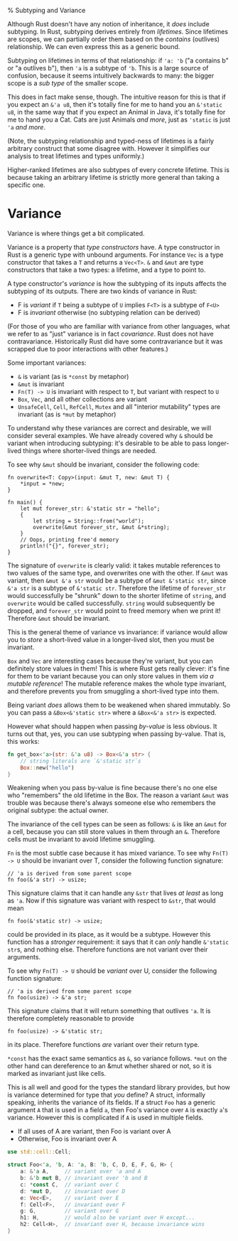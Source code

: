% Subtyping and Variance

Although Rust doesn't have any notion of inheritance, it *does* include subtyping.
In Rust, subtyping derives entirely from *lifetimes*. Since lifetimes are scopes,
we can partially order them based on the *contains* (outlives) relationship. We
can even express this as a generic bound.

Subtyping on lifetimes in terms of that relationship: if `'a: 'b`
("a contains b" or "a outlives b"), then `'a` is a subtype of `'b`. This is a
large source of confusion, because it seems intuitively backwards to many:
the bigger scope is a *sub type* of the smaller scope.

This does in fact make sense, though. The intuitive reason for this is that if
you expect an `&'a u8`, then it's totally fine for me to hand you an `&'static u8`,
in the same way that if you expect an Animal in Java, it's totally fine for me to
hand you a Cat. Cats are just Animals *and more*, just as `'static` is just `'a`
*and more*.

(Note, the subtyping relationship and typed-ness of lifetimes is a fairly arbitrary
construct that some disagree with. However it simplifies our analysis to treat
lifetimes and types uniformly.)

Higher-ranked lifetimes are also subtypes of every concrete lifetime. This is because
taking an arbitrary lifetime is strictly more general than taking a specific one.



# Variance

Variance is where things get a bit complicated.

Variance is a property that *type constructors* have. A type constructor in Rust
is a generic type with unbound arguments. For instance `Vec` is a type constructor
that takes a `T` and returns a `Vec<T>`. `&` and `&mut` are type constructors that
take a two types: a lifetime, and a type to point to.

A type constructor's *variance* is how the subtyping of its inputs affects the
subtyping of its outputs. There are two kinds of variance in Rust:

* F is *variant* if `T` being a subtype of `U` implies `F<T>` is a subtype of `F<U>`
* F is *invariant* otherwise (no subtyping relation can be derived)

(For those of you who are familiar with variance from other languages, what we refer
to as "just" variance is in fact *covariance*. Rust does not have contravariance.
Historically Rust did have some contravariance but it was scrapped due to poor
interactions with other features.)

Some important variances:

* `&` is variant (as is `*const` by metaphor)
* `&mut` is invariant
* `Fn(T) -> U` is invariant with respect to `T`, but variant with respect to `U`
* `Box`, `Vec`, and all other collections are variant
* `UnsafeCell`, `Cell`, `RefCell`, `Mutex` and all "interior mutability"
  types are invariant (as is `*mut` by metaphor)

To understand why these variances are correct and desirable, we will consider several
examples. We have already covered why `&` should be variant when introducing subtyping:
it's desirable to be able to pass longer-lived things where shorter-lived things are
needed.

To see why `&mut` should be invariant, consider the following code:

```rust,ignore
fn overwrite<T: Copy>(input: &mut T, new: &mut T) {
    *input = *new;
}

fn main() {
    let mut forever_str: &'static str = "hello";
    {
        let string = String::from("world");
        overwrite(&mut forever_str, &mut &*string);
    }
    // Oops, printing free'd memory
    println!("{}", forever_str);
}
```

The signature of `overwrite` is clearly valid: it takes mutable references to
two values of the same type, and overwrites one with the other. If `&mut` was
variant, then `&mut &'a str` would be a subtype of `&mut &'static str`, since
`&'a str` is a subtype of `&'static str`. Therefore the lifetime of
`forever_str` would successfully be "shrunk" down to the shorter lifetime of
`string`, and `overwrite` would be called successfully. `string` would
subsequently be dropped, and `forever_str` would point to freed memory when we
print it! Therefore `&mut` should be invariant.

This is the general theme of variance vs
invariance: if variance would allow you to *store* a short-lived value in a
longer-lived slot, then you must be invariant.

`Box` and `Vec` are interesting cases because they're variant, but you can
definitely store values in them! This is where Rust gets really clever: it's
fine for them to be variant because you can only store values
in them *via a mutable reference*! The mutable reference makes the whole type
invariant, and therefore prevents you from smuggling a short-lived type into
them.

Being variant *does* allows them to be weakened when shared immutably.
So you can pass a `&Box<&'static str>` where a `&Box<&'a str>` is expected.

However what should happen when passing *by-value* is less obvious. It turns out
that, yes, you can use subtyping when passing by-value. That is, this works:

```rust
fn get_box<'a>(str: &'a u8) -> Box<&'a str> {
    // string literals are `&'static str`s
    Box::new("hello")
}
```

Weakening when you pass by-value is fine because there's no one else who
"remembers" the old lifetime in the Box. The reason a variant `&mut` was
trouble was because there's always someone else who remembers the original
subtype: the actual owner.

The invariance of the cell types can be seen as follows: `&` is like an `&mut` for a
cell, because you can still store values in them through an `&`. Therefore cells
must be invariant to avoid lifetime smuggling.

`Fn` is the most subtle case because it has mixed variance. To see why
`Fn(T) -> U` should be invariant over T, consider the following function
signature:

```rust,ignore
// 'a is derived from some parent scope
fn foo(&'a str) -> usize;
```

This signature claims that it can handle any `&str` that lives *at least* as long
as `'a`. Now if this signature was variant with respect to `&str`, that would mean

```rust,ignore
fn foo(&'static str) -> usize;
```

could be provided in its place, as it would be a subtype. However this function
has a *stronger* requirement: it says that it can *only* handle `&'static str`s,
and nothing else. Therefore functions are not variant over their arguments.

To see why `Fn(T) -> U` should be *variant* over U, consider the following
function signature:

```rust,ignore
// 'a is derived from some parent scope
fn foo(usize) -> &'a str;
```

This signature claims that it will return something that outlives `'a`. It is
therefore completely reasonable to provide

```rust,ignore
fn foo(usize) -> &'static str;
```

in its place. Therefore functions *are* variant over their return type.

`*const` has the exact same semantics as `&`, so variance follows. `*mut` on the
other hand can dereference to an &mut whether shared or not, so it is marked
as invariant just like cells.

This is all well and good for the types the standard library provides, but
how is variance determined for type that *you* define? A struct, informally
speaking, inherits the variance of its fields. If a struct `Foo`
has a generic argument `A` that is used in a field `a`, then Foo's variance
over `A` is exactly `a`'s variance. However this is complicated if `A` is used
in multiple fields.

* If all uses of A are variant, then Foo is variant over A
* Otherwise, Foo is invariant over A

```rust
use std::cell::Cell;

struct Foo<'a, 'b, A: 'a, B: 'b, C, D, E, F, G, H> {
    a: &'a A,     // variant over 'a and A
    b: &'b mut B, // invariant over 'b and B
    c: *const C,  // variant over C
    d: *mut D,    // invariant over D
    e: Vec<E>,    // variant over E
    f: Cell<F>,   // invariant over F
    g: G,         // variant over G
    h1: H,        // would also be variant over H except...
    h2: Cell<H>,  // invariant over H, because invariance wins
}
```
